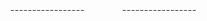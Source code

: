<div class="relative  h-100">
  <StageBox 
    class="absolute top-45 from-red-400 to-red-500" label="𝒙" value="Working Directory"/>

  <StageBox
    class="absolute top-45 left-85 from-green-400 to-green-500" label="𝒙" value="Stage Area"/>

  <StageBox
  class="absolute top-45 left-169 from-gray-400 to-gray-500" label="𝒙" value="Commit (Local)"/>

  <!-- <StageBox class="absolute top-50 left-180 from-yellow-400 to-orange-500" label="𝒙" value="Remote"/> -->

  <!--Line1-->
  <svg class="absolute left-39 top-55 -z-1" width="175" height="1" viewBox="0 0 62 1" fill="none">
  <line x1="-3.75678e-10" y1="0.5" x2="175" y2="0.5" stroke="currentColor" stroke-dasharray="5 2" />
  </svg>

  <!--Line2-->
  <svg class="absolute left-123 top-55 -z-1" width="175" height="1" viewBox="0 0 62 1" fill="none">
  <line
    x1="-3.75678e-10" y1="0.5" x2="175" y2="0.5" stroke="currentColor" stroke-dasharray="5 2" />
  </svg>
</div>
